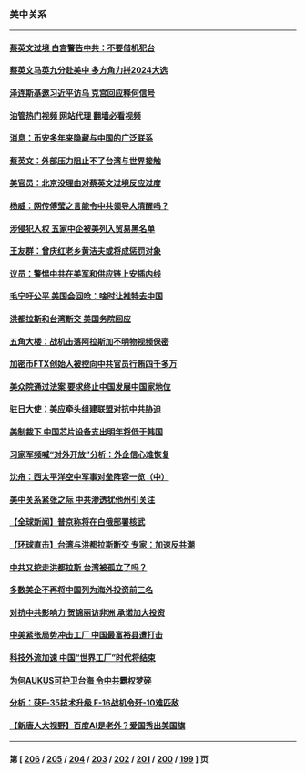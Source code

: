 ### 美中关系
---
#### [蔡英文过境 白宫警告中共：不要借机犯台](../../pages/nf1412576/n13961220.md?03300445) 
#### [蔡英文马英九分赴美中 多方角力拼2024大选](../../pages/nf1412576/n13961148.md?03300445) 
#### [泽连斯基邀习近平访乌 克宫回应释何信号](../../pages/nf1412576/n13961155.md?03300445) 
#### [油管热门视频 网站代理 翻墙必看视频](http://138.2.39.72:81/youtube.html?epic-marker?03300445)
#### [消息：币安多年来隐藏与中国的广泛联系](../../pages/nf1412576/n13961191.md?03300445) 
#### [蔡英文：外部压力阻止不了台湾与世界接触](../../pages/nf1412576/n13960844.md?03300445) 
#### [美官员：北京没理由对蔡英文过境反应过度](../../pages/nf1412576/n13960854.md?03300445) 
#### [杨威：网传傅莹之言能令中共领导人清醒吗？](../../pages/nf1412576/n13960572.md?03300445) 
#### [涉侵犯人权 五家中企被美列入贸易黑名单](../../pages/nf1412576/n13960595.md?03300445) 
#### [王友群：曾庆红老乡黄洁夫或将成惩罚对象](../../pages/nf1412576/n13960455.md?03300445) 
#### [议员：警惕中共在美军和供应链上安插内线](../../pages/nf1412576/n13960499.md?03300445) 
#### [毛宁吁公平 美国会回呛：啥时让推特去中国](../../pages/nf1412576/n13960476.md?03300445) 
#### [洪都拉斯和台湾断交 美国务院回应](../../pages/nf1412576/n13960478.md?03300445) 
#### [五角大楼：战机击落阿拉斯加不明物视频保密](../../pages/nf1412576/n13960452.md?03300445) 
#### [加密币FTX创始人被控向中共官员行贿四千多万](../../pages/nf1412576/n13960411.md?03300445) 
#### [美众院通过法案 要求终止中国发展中国家地位](../../pages/nf1412576/n13960127.md?03300445) 
#### [驻日大使：美应牵头组建联盟对抗中共胁迫](../../pages/nf1412576/n13959857.md?03300445) 
#### [美制裁下 中国芯片设备支出明年将低于韩国](../../pages/nf1412576/n13959924.md?03300445) 
#### [习家军频喊“对外开放”分析：外企信心难恢复](../../pages/nf1412576/n13959777.md?03300445) 
#### [沈舟：西太平洋空中军事对垒阵容一览（中）](../../pages/nf1412576/n13959099.md?03300445) 
#### [美中关系紧张之际 中共渗透犹他州引关注](../../pages/nf1412576/n13959687.md?03300445) 
#### [【全球新闻】普京称将在白俄部署核武](../../pages/nf1412576/n13959138.md?03300445) 
#### [【环球直击】台湾与洪都拉斯断交 专家：加速反共潮](../../pages/nf1412576/n13959139.md?03300445) 
#### [中共又挖走洪都拉斯 台湾被孤立了吗？](../../pages/nf1412576/n13959065.md?03300445) 
#### [多数美企不再将中国列为海外投资前三名](../../pages/nf1412576/n13959133.md?03300445) 
#### [对抗中共影响力 贺锦丽访非洲 承诺加大投资](../../pages/nf1412576/n13959086.md?03300445) 
#### [中美紧张局势冲击工厂 中国最富裕县遭打击](../../pages/nf1412576/n13959039.md?03300445) 
#### [科技外流加速 中国“世界工厂”时代将结束](../../pages/nf1412576/n13958477.md?03300445) 
#### [为何AUKUS可护卫台海 令中共霸权梦碎](../../pages/nf1412576/n13958063.md?03300445) 
#### [分析：获F-35技术升级 F-16战机令歼-10难匹敌](../../pages/nf1412576/n13957059.md?03300445) 
#### [【新唐人大视野】百度AI是老外？爱国秀出美国旗](../../pages/nf1412576/n13958468.md?03300445) 

---
#### 第 [ [206](./206.md?03300445) / [205](./205.md?03300445) / [204](./204.md?03300445) / [203](./203.md?03300445) / [202](./202.md?03300445) / [201](./201.md?03300445) / [200](./200.md?03300445) / [199](./199.md?03300445) ] 页
